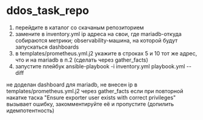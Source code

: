 # ddos_task_repo

1. перейдите в каталог со скачаным репозиторием
2. замените в inventory.yml ip адреса на свои, где mariadb-откуда собираются метрики; observability-машина, на которой будут запускаться dashboards
3. в templates/prometheus.yml.j2 укажите в строках 5 и 10 тот же адрес, что и на mariadb в п.2 (сделать через gather_facts)
4. запустите плейбук ansible-playbook -i inventory.yml playbook.yml --diff


не доделан dashboard для mariadb, не внесен ip в templates/prometheus.yml.j2 через gather_facts
если при повторной накатке таска "Ensure exporter user exists with correct privileges" вызывает ошибку, закомментируйте её и пропустите (допилить идемпотентность)
